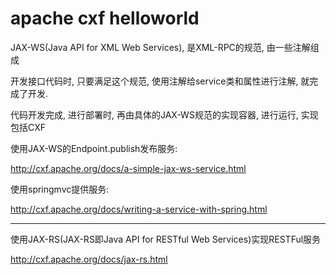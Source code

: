 # apache cxf helloworld

JAX-WS(Java API for XML Web Services), 是XML-RPC的规范, 由一些注解组成

开发接口代码时, 只要满足这个规范, 使用注解给service类和属性进行注解, 就完成了开发.

代码开发完成, 进行部署时, 再由具体的JAX-WS规范的实现容器, 进行运行, 实现包括CXF

使用JAX-WS的Endpoint.publish发布服务:

http://cxf.apache.org/docs/a-simple-jax-ws-service.html

使用springmvc提供服务:

http://cxf.apache.org/docs/writing-a-service-with-spring.html



------

使用JAX-RS(JAX-RS即Java API for RESTful Web Services)实现RESTFul服务

http://cxf.apache.org/docs/jax-rs.html

